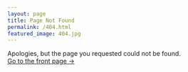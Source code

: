 ```yaml
---
layout: page
title: Page Not Found
permalink: /404.html
featured_image: 404.jpg
---
```


Apologies, but the page you requested could not be found. <br />
<a class="error-link" href="{{ site.baseurl }}/">Go to the front page &rarr;</a>

